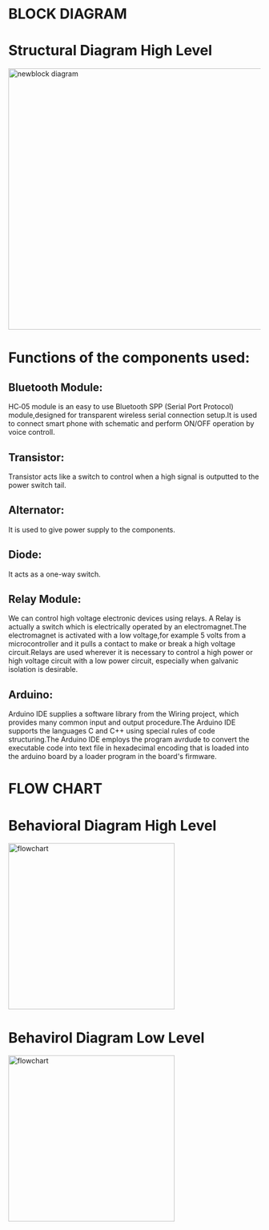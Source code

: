 # BLOCK DIAGRAM

# Structural Diagram High Level

<img width="522" alt="newblock diagram" src="https://user-images.githubusercontent.com/99073372/156924372-a560544c-09d3-4179-af83-1dc34e1b53ba.PNG">

# Functions of the components used:

## Bluetooth Module:

HC‐05 module is an easy to use Bluetooth SPP (Serial Port Protocol) module,designed for transparent wireless serial connection setup.It is used to connect smart phone with  schematic and perform ON/OFF operation by voice controll.

## Transistor:

Transistor acts like a switch to control when a high signal is outputted to the power switch tail.

## Alternator:

It is used to give power supply to the components.

## Diode:

It acts as a one-way switch.

## Relay Module:

We can control high voltage electronic devices using relays. A Relay is actually a switch which is electrically operated by an electromagnet.The electromagnet is activated with a low voltage,for example 5 volts from a microcontroller and it pulls a contact to make or break a high voltage circuit.Relays are used wherever it is necessary to control a high power or high voltage circuit with a low power circuit, especially when galvanic isolation is desirable.

## Arduino:

Arduino IDE supplies a software library from the Wiring project, which provides many common input and output procedure.The Arduino IDE supports the languages C and C++ using special rules of code structuring.The Arduino IDE employs the program avrdude to convert the executable code into text file in hexadecimal encoding that is loaded into the arduino board by a loader program in the board's firmware. 

# FLOW CHART

# Behavioral Diagram High Level

<img width="332" alt="flowchart" src="https://user-images.githubusercontent.com/99073372/155753582-e3c94295-69a7-49f4-b9de-af35f619eba3.PNG">

# Behavirol Diagram Low Level

<img width="332" alt="flowchart" src="https://user-images.githubusercontent.com/99073372/156928483-129cb980-dc1c-4b2f-8a0d-325acf4b9852.PNG">



